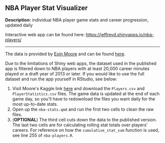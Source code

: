 ## NBA Player Stat Visualizer
**Description:** individual NBA player game stats and career progression, updated daily

Interactive web app can be found here: https://jeffreyd.shinyapps.io/nba-players/

___

The data is provided by [Eoin Moore](https://www.linkedin.com/in/eoin-moore-a336838/) and can be found 
[here](https://www.kaggle.com/datasets/eoinamoore/historical-nba-data-and-player-box-scores).

Due to the limitations of Shiny web apps, the dataset used in the published app is filtered down to NBA players with at least 20,000 career minutes played or a draft year of 2013 or later. If you would like to use the full dataset and run the app yourself in RStudio, see below:

  1. Visit Moore's Kaggle link [here](https://www.kaggle.com/datasets/eoinamoore/historical-nba-data-and-player-box-scores) and download the `Players.csv` and `PlayerStatistics.csv` files. The game data is updated at the end of each game day, so you'll have to redownload the files you want daily for the most up-to-date stats.
  2. Open up the `nba-stats.qmd` and run the first two cells to clean the raw files.
  3. (**OPTIONAL**) The third cell cuts down the data to the published version. The last two cells are for calculating rolling stat totals over players' careers. For reference on how the `cumulative_stat_sum` function is used, see line 255 of `nba-players.R`.

